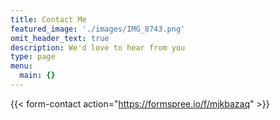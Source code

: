 ```yaml
---
title: Contact Me
featured_image: './images/IMG_8743.png'
omit_header_text: true
description: We'd love to hear from you
type: page
menu:
  main: {}
---
```


{{< form-contact action="https://formspree.io/f/mjkbazaq"  >}}
